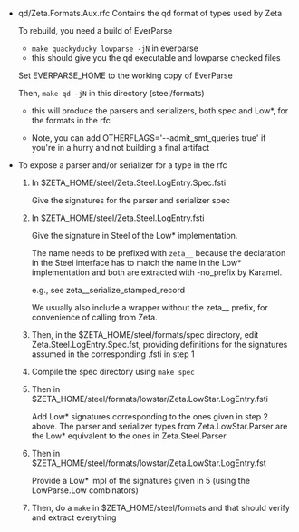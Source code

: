 * qd/Zeta.Formats.Aux.rfc Contains the qd format of types used by Zeta

  To rebuild, you need a build of EverParse
    - `make quackyducky lowparse -jN` in everparse
    - this should give you the qd executable and lowparse checked files

  Set EVERPARSE_HOME to the working copy of EverParse
  
  Then, `make qd -jN` in this directory (steel/formats)
  
    - this will produce the parsers and serializers, both spec and
      Low*, for the formats in the rfc

    - Note, you can add OTHERFLAGS='--admit_smt_queries true' if
      you're in a hurry and not building a final artifact
    
* To expose a parser and/or serializer for a type in the rfc

  1. In $ZETA_HOME/steel/Zeta.Steel.LogEntry.Spec.fsti

     Give the signatures for the parser and serializer spec

  2. In $ZETA_HOME/steel/Zeta.Steel.LogEntry.fsti

     Give the signature in Steel of the Low* implementation.
     
     The name needs to be prefixed with `zeta__` because the
     declaration in the Steel interface has to match the name in the
     Low* implementation and both are extracted with -no_prefix by
     Karamel.

     e.g., see zeta__serialize_stamped_record

     We usually also include a wrapper without the zeta__ prefix, for
     convenience of calling from Zeta.

  3. Then, in the $ZETA_HOME/steel/formats/spec directory, edit
     Zeta.Steel.LogEntry.Spec.fst, providing definitions for the
     signatures assumed in the corresponding .fsti in step 1

  4. Compile the spec directory using `make spec`

  5. Then in $ZETA_HOME/steel/formats/lowstar/Zeta.LowStar.LogEntry.fsti

     Add Low* signatures corresponding to the ones given in step 2
     above. The parser and serializer types from Zeta.LowStar.Parser
     are the Low* equivalent to the ones in Zeta.Steel.Parser

  6. Then in $ZETA_HOME/steel/formats/lowstar/Zeta.LowStar.LogEntry.fst

     Provide a Low* impl of the signatures given in 5 (using the
     LowParse.Low combinators)

  7. Then, do a `make` in $ZETA_HOME/steel/formats and that should
     verify and extract everything
  
     


  